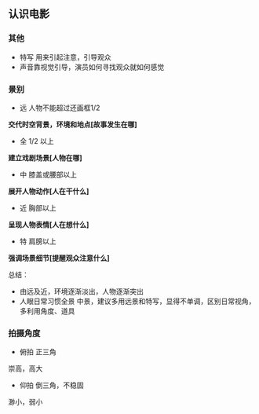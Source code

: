## 认识电影

### 其他
- 特写 用来引起注意，引导观众
- 声音靠视觉引导，演员如何寻找观众就如何感觉

### 景别

- 远 人物不能超过还画框1/2

**交代时空背景，环境和地点[故事发生在哪]**

- 全 1/2 以上

 **建立戏剧场景[人物在哪]**

- 中 膝盖或腰部以上

**展开人物动作[人在干什么]**

- 近 胸部以上

**呈现人物表情[人在想什么]**

- 特 肩膀以上

**强调场景细节[提醒观众注意什么]**

总结：
 - 由远及近，环境逐渐淡出，人物逐渐突出
 - 人眼日常习惯全景 中景，建议多用远景和特写，显得不单调，区别日常视角，多利用角度、道具

### 拍摄角度

- 俯拍  正三角

崇高，高大

- 仰拍  倒三角，不稳固

渺小，弱小